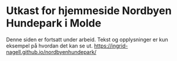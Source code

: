# Utkast for hjemmeside Nordbyen Hundepark i Molde
Denne siden er fortsatt under arbeid. Tekst og opplysninger er kun eksempel på hvordan det kan se ut.
https://ingrid-nagell.github.io/nordbyenhundepark/
